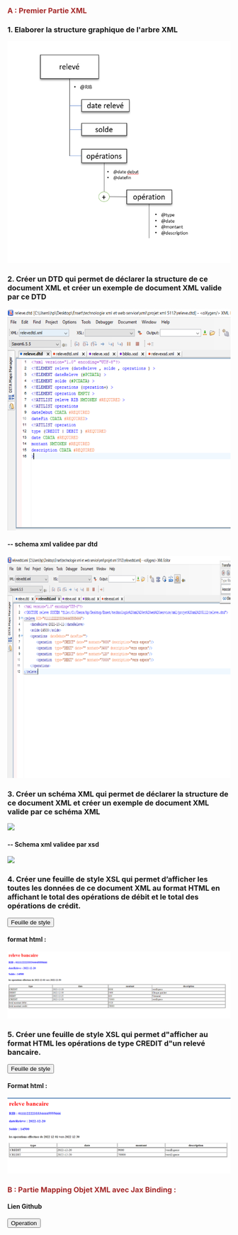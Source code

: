 <!DOCTYPE html>
<html lang="en">
<head>
</head>
<body>
    <h3 style="color: brown;"><b>A : Premier Partie XML </b></h3>
    <h3>1. Elaborer la structure graphique de l'arbre XML</h3>
<img src="Partie_A/pics/Structure_graphique.PNG" height="500px">
<h3>2. Créer un DTD qui permet de déclarer la structure de ce document XML et créer un
    exemple de document XML valide par ce DTD</h3>
    <img src="Partie_A/pics/Relevedtd.PNG" height="500px">
    <h4>-- schema xml validee par dtd </h4>
    <img src="Partie_A/pics/xmlValideDTD.PNG" height="500px">
<h3>3. Créer un schéma XML qui permet de déclarer la structure de ce document XML et créer
    un exemple de document XML valide par ce schéma XML</h3>
    <img src="Premier_partie_Xml/pics/releve xsd.PNG" height="500px">
    <h4>-- Schema xml validee par xsd</h4>
    <img src="Premier_partie_Xml/pics/XmlValideXSD.PNG" height="500px">
<h3>4. Créer une feuille de style XSL qui permet d’afficher les toutes les données de ce document
    XML au format HTML en affichant le total des opérations de débit et le total des
    opérations de crédit.</h3>
    <a href="https://github.com/yhalim8/ProjetXmlwebservice/blob/main/Partie_A/releve_A4.xsl" ><button> Feuille de style</button></a>
    <h4>format html :</h4>
    <img src="Partie_A/pics/html Releve.PNG">
<h3>5. Créer une feuille de style XSL qui permet d"afficher au format HTML les opérations de type
    CREDIT d"un relevé bancaire.</h3>
    <a href="https://github.com/yhalim8/ProjetXmlwebservice/blob/main/Partie_A/releve2_A5.xsl"><button>Feuille de style </button></a>
    <h4>Format html : </h4>
    <img src="Partie_A/pics/typee credit.PNG">
    <h3 style="color: brown;"><b>B : Partie Mapping Objet XML avec Jax Binding :</b></h3>
    <h4>Lien Github </h4>
    <a href="https://github.com/yhalim8/ProjetXmlwebservice/tree/main/Partie_B_C_E/ReleveAPP"><button>Operation</button></a>
    
</body>
</html>
